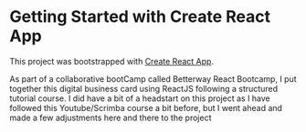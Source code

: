 # Getting Started with Create React App

This project was bootstrapped with [Create React App](https://github.com/facebook/create-react-app).


As part of a collaborative bootCamp called Betterway React Bootcamp, I put together this digital business card using ReactJS following a structured tutorial course. I did have a bit of a headstart on this project as I have followed this Youtube/Scrimba course a bit before, but I went ahead and made a few adjustments here and there to the project

